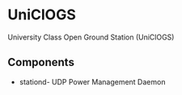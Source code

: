 # UniClOGS
University Class Open Ground Station (UniClOGS)

## Components
* stationd- UDP Power Management Daemon

